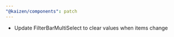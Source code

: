 ```yaml
---
"@kaizen/components": patch
---
```


- Update FilterBarMultiSelect to clear values when items change
